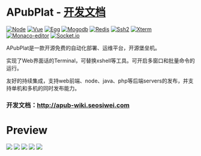 # APubPlat - [开发文档](http://apub-wiki.seosiwei.com/)
[![Node](https://img.shields.io/badge/node-8.9.0~10.15.1-green.svg?style=plastic)](https://nodejs.org/en/)
[![Vue](https://img.shields.io/badge/vue-2.0+-blue.svg?style=plastic)](https://cn.vuejs.org/)
[![Egg](https://img.shields.io/badge/egg-2.0-green.svg?style=plastic)](https://eggjs.org/)
[![Mogodb](https://img.shields.io/badge/mogodb-4.0+-brightgreen.svg?style=plastic)](https://www.mongodb.com/)
[![Redis](https://img.shields.io/badge/redis-5.0+-green.svg?style=plastic)](https://redis.io/)
[![Ssh2](https://img.shields.io/badge/ssh2-blue.svg?style=plastic)](https://www.npmjs.com/package/ssh2)
[![Xterm](https://img.shields.io/badge/xterm-green.svg?style=plastic)](https://xtermjs.org/)
[![Monaco-editor](https://img.shields.io/badge/monaco_editor-green.svg?style=plastic)](https://microsoft.github.io/monaco-editor/)
[![Socket.io](https://img.shields.io/badge/socket.io-brightgreen.svg?style=plastic)](https://socket.io/)

APubPlat是一款开源免费的自动化部署、运维平台，开源堡垒机。

实现了Web界面话的Terminal，可替换xshell等工具。可开启多窗口和批量命令的运行。

友好的持续集成，支持web前端、node、java、php等后端servers的发布，并支持单机和多机的同时发布能力。

### 开发文档：http://apub-wiki.seosiwei.com

# Preview
![](https://github.com/wangweianger/APubPlat/blob/master/demo/01.png "")
![](https://github.com/wangweianger/APubPlat/blob/master/demo/02.png "")
![](https://github.com/wangweianger/APubPlat/blob/master/demo/03.png "")
![](https://github.com/wangweianger/APubPlat/blob/master/demo/04.png "")
![](https://github.com/wangweianger/APubPlat/blob/master/demo/05.png "")




